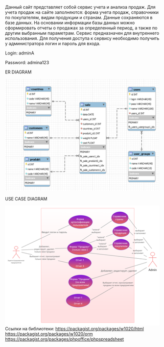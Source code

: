 Данный сайт представляет собой сервис учета и анализа продаж.
Для учета продаж на сайте заполняются: форма учета продаж, cправочники по покупателям, видам продукции и странам.
Данные сохраняются в базе данных.
На основании информации базы данных можно сформировать отчеты о продажах за определенный
период, а также по другим выбранным параметрам.
Сервис предназначен для внутреннего использования. Для получения доступа к сервису
необходимо получить у администратора логин и пароль для входа.

Login: adminA

Password: admina123

ER DIAGRAM

![img_2.png](img_2.png)

USE CASE DIAGRAM

![img_1.png](img_1.png)
Ссылки на библиотеки:
https://packagist.org/packages/w1020/html
https://packagist.org/packages/w1020/orm
https://packagist.org/packages/phpoffice/phpspreadsheet